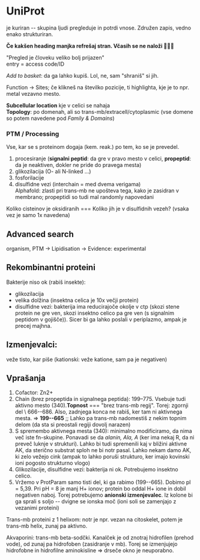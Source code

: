# UniProt
je kuriran -- skupina ljudi pregleduje in potrdi vnose. Združen zapis, vedno enako strukturiran. 

**Če kakšen heading manjka refrešaj stran. Včasih se ne naloži 🤷🏻‍♀️**  

"Pregled je človeku veliko bolj prijazen"  
entry = access code/ID  

_Add to basket_: da ga lahko kupiš. Lol, ne, sam "shraniš" si jih.  

Function -> Sites; če klikneš na številko pozicije, ti highlighta, kje je to npr. metal vezavno mesto.

**Subcellular location** kje v celici se nahaja  
**Topology**: po domenah, ali so trans-mb/extracell/cytoplasmic (vse domene so potem navedene pod _Family & Domains_)

### PTM / Processing
Vse, kar se s proteinom dogaja (kem. reak.) po tem, ko se je prevedel. 
1. procesiranje (**signalni peptid**: da gre v pravo mesto v celici, **propeptid**: da je neaktiven, dokler ne pride do pravega mesta)
2. glikozilacija (O- ali N-linked ...)
3. fosforilacije
4. disulfidne vezi (interchain = med dvema verigama)  
Alphafold: zlasti pri trans-mb ne upošteva tega, kako je zasidran v membrano; propeptidi so tudi mal randomly napovedani  

Koliko cisteinov je oksidiranih === Koliko jih je v disulfidnih vezeh? (vsaka vez je samo 1x navedena)  

## Advanced search
organism, PTM -> Lipidisation -> Evidence: experimental  

## Rekombinantni proteini
Bakterije niso ok (rabiš insekte):
* glikozilacija
* velika dolžina (insektna celica je 10x večji protein)
* disulfidne vezi: bakterija ima reducirajoče okolje v ctp (skozi stene protein ne gre ven, skozi insektno celico pa gre ven (s signalnim peptidom v gojišče)). Sicer bi ga lahko poslali v periplazmo, ampak je precej majhna.

## Izmenjevalci:
veže tisto, kar piše (kationski: veže katione, sam pa je negativen)

## Vprašanja
1. Cofactor: Zn2+
2. Chain (brez propeptida in signalnega peptida): 199–775. Vsebuje tudi aktivno mesto (340).**Topnost** === "brez trans-mb regij". Torej: zgornji del \ 666--686. Also, zadnjega konca ne rabiš, ker tam ni aktivnega mesta. => **199--665** ;; Lahko pa trans-mb nadomestiš z nekim topnim delom (da sta si preostali regiji dovolj narazen)
3. S spremembo aktivnega mesta (340): minimalno modificiramo, da nima več iste fn-skupine. Ponavadi se da _alanin, Ala, A_ (ker ima nekaj R, da ni preveč luknje v strukturi). Lahko bi tudi spremenili kaj v bližini aktivne AK, da sterično substrat sploh ne bi notr pasal. Lahko nekam damo AK, ki zelo vežejo cink (ampak to lahko poruši strukturo, ker imajo kovinski ioni pogosto strukturno vlogo)
4. Glikozilacije, disulfidne vezi: bakterija ni ok. Potrebujemo insektno celico.
5. Vržemo v ProtParam samo tisti del, ki ga rabimo (199--665). Dobimo pI = 5,39. Pri pH = 8 je manj H+ ionov; protein bo oddal H+ ione in dobil negativen naboj. Torej potrebujemo **anionski izmenjevalec**. Iz kolone bi ga sprali s soljo -- dvigne se ionska moč (ioni soli se zamenjajo z vezanimi proteini)


Trans-mb proteini z 1 helixom: notr je npr. vezan na citoskelet, potem je trans-mb helix, zunaj pa aktivno. 

Akvaporini: trans-mb beta-sodčki. Kanalček je od znotraj hidrofilen (prehod vode), od zunaj pa hidrofoben (zasidranje v mb). Torej se izmenjujejo hidrofobne in hidrofilne aminokisline => drseče okno je neuporabno. 